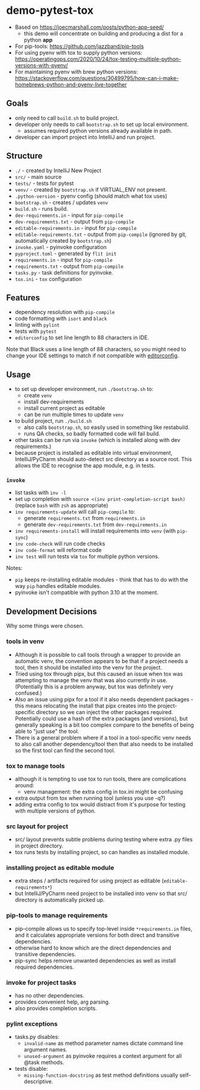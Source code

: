# demo-pytest-tox

- Based on https://joecmarshall.com/posts/python-app-seed/
    - this demo will concentrate on building and producing a dist for a python **app**
- For pip-tools: https://github.com/jazzband/pip-tools
- For using pyenv with tox to supply python
  versions: https://operatingops.com/2020/10/24/tox-testing-multiple-python-versions-with-pyenv/
- For maintaining pyenv with brew python
  versions: https://stackoverflow.com/questions/30499795/how-can-i-make-homebrews-python-and-pyenv-live-together

## Goals

- only need to call `build.sh` to build project.
- developer only needs to call `bootstrap.sh` to set up local environment.
    - assumes required python versions already available in path.
- developer can import project into IntelliJ and run project.

## Structure

- `./` - created by IntelliJ New Project
- `src/` - main source
- `tests/` - tests for pytest
- `venv/` - created by `bootstrap.sh` if VIRTUAL_ENV not present.
- `.python-version` - pyenv config (should match what tox uses)
- `bootstrap.sh` - creates / updates `venv`
- `build.sh` - runs build.
- `dev-requirements.in` - input for `pip-compile`
- `dev-requirements.txt` - output from `pip-compile`
- `editable-requirements.in` - input for `pip-compile`
- `editable-requirements.txt` - output from `pip-compile` (ignored by git, automatically created by `bootstrap.sh`)
- `invoke.yaml` - pyinvoke configuration
- `pyproject.toml` - generated by `flit init`
- `requirements.in` - input for `pip-compile`
- `requirements.txt` - output from `pip-compile`
- `tasks.py` - task definitions for pyinvoke.
- `tox.ini` - `tox` configuration

## Features

- dependency resolution with `pip-compile`
- code formatting with `isort` and `black`
- linting with `pylint`
- tests with `pytest`
- `editorconfig` to set line length to 88 characters in IDE.

Note that Black uses a line length of 88 characters, so you might need to change your IDE settings to match if not
compatible with [editorconfig](https://editorconfig.org/).

## Usage

- to set up developer environment, run `./bootstrap.sh` to:
    - create `venv`
    - install dev-requirements
    - install current project as editable
    - can be run multiple times to update `venv`
- to build project, run `./build.sh`
    - also calls `bootstrap.sh`, so easily used in something like restabuild.
    - runs QA checks, so badly formatted code will fail build.
- other tasks can be run via `invoke` (which is installed along with dev requirements.)
- because project is installed as editable into virtual environment, IntelliJ/PyCharm should auto-detect src directory
  as a source root. This allows the IDE to recognise the app module, e.g. in tests.

### `invoke`

- list tasks with `inv -l`
- set up completion with `source <(inv print-completion-script bash)` (replace `bash` with `zsh` as appropriate)
- `inv requirements-update` will call `pip-compile` to:
    - generate `requirements.txt` from `requirements.in`
    - generate `dev-requirements.txt` from `dev-requirements.in`
- `inv requirements-install` will install requirements into `venv` (with `pip-sync`)
- `inv code-check` will run code checks
- `inv code-format` will reformat code
- `inv test` will run tests via `tox` for multiple python versions.

Notes:

- `pip` keeps re-installing editable modules - think that has to do with the way `pip` handles editable modules.
- pyinvoke isn't compatible with python 3.10 at the moment.

## Development Decisions

Why some things were chosen.

### tools in venv

- Although it is possible to call tools through a wrapper to provide an automatic venv, the convention appears to be
  that if a project needs a tool, then it should be installed into the venv for the project.
- Tried using tox through pipx, but this caused an issue when tox was attempting to manage the venv that was also
  currently in use. (Potentially this is a problem anyway, but tox was definitely very confused.)
- Also an issue using pipx for a tool if it also needs dependent packages - this means relocating the install that pipx
  creates into the project-specific directory so we can inject the other packages required. Potentially could use a hash
  of the extra packages (and versions), but generally speaking is a bit too complex compare to the benefits of being
  able to "just use" the tool.
- There is a general problem where if a tool in a tool-specific venv needs to also call another dependency/tool then
  that also needs to be installed so the first tool can find the second tool.

### tox to manage tools

- although it is tempting to use tox to run tools, there are complications around:
    - venv management: the extra config in tox.ini might be confusing
- extra output from tox when running tool (unless you use -q?)
- adding extra config to tox would distract from it's purpose for testing with multiple versions of python.

### src layout for project

- src/ layout prevents subtle problems during testing where extra .py files in project directory.
- tox runs tests by installing project, so can handles as installed module.

### installing project as editable module

- extra steps / artifacts required for using project as editable (`editable-requirements*`)
- but IntelliJ/PyCharm need project to be installed into venv so that src/ directory is automatically picked up.

### pip-tools to manage requirements

- pip-compile allows us to specify top-level inside `*requirements.in` files, and it calculates appropriate versions for
  both direct and transitive dependencies.
- otherwise hard to know which are the direct dependencies and transitive dependencies.
- pip-sync helps remove unwanted dependencies as well as install required dependencies.

### invoke for project tasks

- has no other dependencies.
- provides convenient help, arg parsing.
- also provides completion scripts.

### pylint exceptions

- tasks.py disables:
    - `invalid-name` as method parameter names dictate command line argument names.
    - `unused-argument` as pyinvoke requires a context argument for all @task methods.
- tests disable:
    - `missing-function-docstring` as test method definitions usually self-descriptive.
